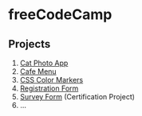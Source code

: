 # freeCodeCamp

## Projects

1. [Cat Photo App](CatPhotoApp/CatPhotoApp.html)
2. [Cafe Menu](CafeMenu/)
3. [CSS Color Markers](CSSColorMarkers/)
4. [Registration Form](RegistrationForm/)
5. [Survey Form]('SurveyForm[CertProj]'/) (Certification Project)
6. ...
